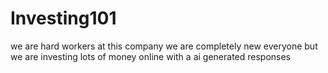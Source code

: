 # Investing101
we are hard workers at this company we are completely new everyone but we are investing lots of money online with a ai generated responses  
